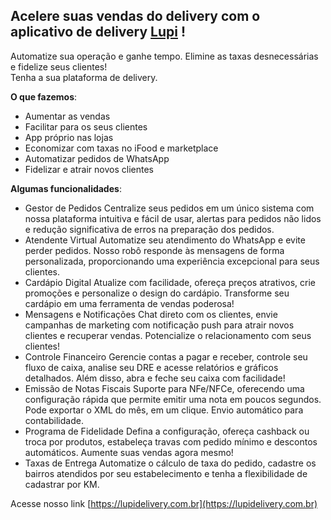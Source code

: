 ## Acelere suas vendas do delivery com o aplicativo de delivery [Lupi](https://lupidelivery.com.br) !
<p>Automatize sua operação e ganhe tempo. Elimine as taxas desnecessárias e fidelize seus clientes!
<br/>Tenha a sua plataforma de delivery.</p>

**O que fazemos**:
- Aumentar as vendas
- Facilitar para os seus clientes
- App próprio nas lojas
- Economizar com taxas no iFood e marketplace
- Automatizar pedidos de WhatsApp
- Fidelizar e atrair novos clientes

**Algumas funcionalidades**:
- Gestor de Pedidos
Centralize seus pedidos em um único sistema com nossa plataforma intuitiva e fácil de usar, alertas para pedidos não lidos  e redução significativa de erros na preparação dos pedidos.
- Atendente Virtual
Automatize seu atendimento do WhatsApp e evite perder pedidos. Nosso robô responde às mensagens de forma personalizada, proporcionando uma experiência excepcional para seus clientes.
- Cardápio Digital
Atualize com facilidade, ofereça preços atrativos, crie promoções e personalize o design do cardápio. Transforme seu cardápio em uma ferramenta de vendas poderosa!
- Mensagens e Notificações
Chat direto com os clientes, envie campanhas de marketing com notificação push para atrair novos clientes e recuperar vendas. Potencialize o relacionamento com seus clientes!
- Controle Financeiro
Gerencie contas a pagar e receber, controle seu fluxo de caixa, analise seu DRE e acesse relatórios e gráficos detalhados. Além disso, abra e feche seu caixa com facilidade!
- Emissão de Notas Fiscais
Suporte para NFe/NFCe, oferecendo uma configuração rápida que permite emitir uma nota em poucos segundos. Pode exportar o XML do mês, em um clique. Envio automático para contabilidade.
- Programa de Fidelidade
Defina a configuração, ofereça cashback ou troca por produtos, estabeleça travas com pedido mínimo e descontos automáticos. Aumente suas vendas agora mesmo!
- Taxas de Entrega
Automatize o cálculo de taxa do pedido, cadastre os bairros atendidos por seu estabelecimento e tenha a flexibilidade de cadastrar por KM.

Acesse nosso link [https://lupidelivery.com.br](https://lupidelivery.com.br)
